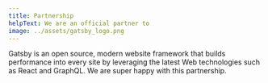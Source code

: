 ```yaml
---
title: Partnership
helpText: We are an official partner to
image: ../assets/gatsby_logo.png
---
```


Gatsby is an open source, modern website framework that builds performance into every site by leveraging the latest Web technologies such as React and GraphQL. We are super happy with this partnership.
